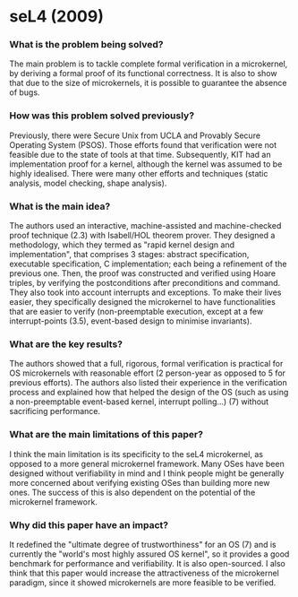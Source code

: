 # seL4 (2009)

### What is the problem being solved?

The main problem is to tackle complete formal verification in a microkernel, by deriving a formal proof of its functional correctness. It is also to show that due to the size of microkernels, it is possible to guarantee the absence of bugs.

### How was this problem solved previously?

Previously, there were Secure Unix from UCLA and Provably Secure Operating System (PSOS). Those efforts found that verification were not feasible due to the state of tools at that time. Subsequently, KIT had an implementation proof for a kernel, although the kernel was assumed to be highly idealised. There were many other efforts and techniques (static analysis, model checking, shape analysis).

### What is the main idea?

The authors used an interactive, machine-assisted and machine-checked proof technique (2.3) with Isabell/HOL theorem prover. They designed a methodology, which they termed as "rapid kernel design and implementation", that comprises 3 stages: abstract specification, executable specification, C implementation; each being a refinement of the previous one. Then, the proof was constructed and verified using Hoare triples, by verifying the postconditions after preconditions and command. They also took into account interrupts and exceptions. To make their lives easier, they specifically designed the microkernel to have functionalities that are easier to verify (non-preemptable execution, except at a few interrupt-points (3.5), event-based design to minimise invariants).

### What are the key results?

The authors showed that a full, rigorous, formal verification is practical for OS microkernels with reasonable effort (2 person-year as opposed to 5 for previous efforts). The authors also listed their experience in the verification process and explained how that helped the design of the OS (such as using a non-preemptable event-based kernel, interrupt polling...) (7) without sacrificing performance.

### What are the main limitations of this paper?

I think the main limitation is its specificity to the seL4 microkernel, as opposed to a more general microkernel framework. Many OSes have been designed without verifiability in mind and I think people might be generally more concerned about verifying existing OSes than building more new ones. The success of this is also dependent on the potential of the microkernel framework.

### Why did this paper have an impact?

It redefined the "ultimate degree of trustworthiness" for an OS (7) and is currently the "world's most highly assured OS kernel", so it provides a good benchmark for performance and verifiability. It is also open-sourced. I also think that this paper would increase the attractiveness of the microkernel paradigm, since it showed microkernels are more feasible to be verified.
